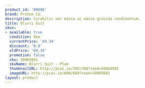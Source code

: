 ```yaml
---
product_id: '00696'
brand: Proton Co.
description: Curabitur nec massa ac massa gravida condimentum.
title: Blurri Suit
skus:
- available: true
  condition: New
  currentPrice: '69.34'
  discount: '0.0'
  oldPrice: '69.34'
  promotion: false
  sku: S0069601
  skuName: Blurri Suit - Plum
  thumbnailURL: http://pcas.io/300/300?seed=S0069601
  imageURL: http://pcas.io/600/600?seed=S0069601
layout: product
---
```

